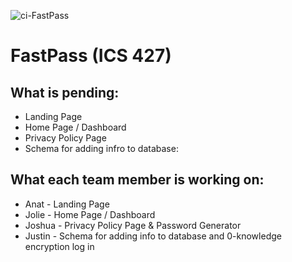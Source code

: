 ![ci-FastPass](https://github.com/FastPass-Devs/FastPass/actions/workflows/ci.yml/badge.svg)

# FastPass (ICS 427)

## What is pending:
* Landing Page
* Home Page / Dashboard
* Privacy Policy Page
* Schema for adding infro to database:

## What each team member is working on:
* Anat - Landing Page
* Jolie - Home Page / Dashboard
* Joshua - Privacy Policy Page & Password Generator
* Justin - Schema for adding info to database and 0-knowledge encryption log in

